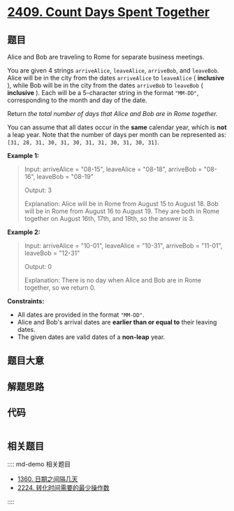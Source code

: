 # [2409. Count Days Spent Together](https://leetcode.com/problems/count-days-spent-together/)

## 题目

Alice and Bob are traveling to Rome for separate business meetings.

You are given 4 strings `arriveAlice`, `leaveAlice`, `arriveBob`, and
`leaveBob`. Alice will be in the city from the dates `arriveAlice` to
`leaveAlice` ( **inclusive** ), while Bob will be in the city from the dates
`arriveBob` to `leaveBob` ( **inclusive** ). Each will be a 5-character string
in the format `"MM-DD"`, corresponding to the month and day of the date.

Return _the total number of days that Alice and Bob are in Rome together._

You can assume that all dates occur in the **same** calendar year, which is
**not** a leap year. Note that the number of days per month can be represented
as: `[31, 28, 31, 30, 31, 30, 31, 31, 30, 31, 30, 31]`.



**Example 1:**

> Input: arriveAlice = "08-15", leaveAlice = "08-18", arriveBob = "08-16", leaveBob = "08-19"
> 
> Output: 3
> 
> Explanation: Alice will be in Rome from August 15 to August 18. Bob will be in Rome from August 16 to August 19. They are both in Rome together on August 16th, 17th, and 18th, so the answer is 3.

**Example 2:**

> Input: arriveAlice = "10-01", leaveAlice = "10-31", arriveBob = "11-01", leaveBob = "12-31"
> 
> Output: 0
> 
> Explanation: There is no day when Alice and Bob are in Rome together, so we return 0.

**Constraints:**

  * All dates are provided in the format `"MM-DD"`.
  * Alice and Bob's arrival dates are **earlier than or equal to** their leaving dates.
  * The given dates are valid dates of a **non-leap** year.


## 题目大意

## 解题思路

## 代码

```javascript

```

## 相关题目

:::: md-demo 相关题目
- [1360. 日期之间隔几天](https://leetcode.com/problems/number-of-days-between-two-dates)
- [2224. 转化时间需要的最少操作数](https://leetcode.com/problems/minimum-number-of-operations-to-convert-time)

::::
